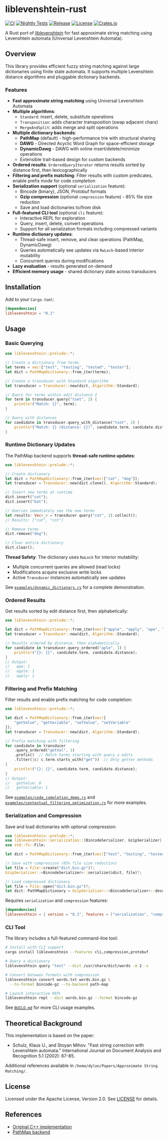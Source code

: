 # liblevenshtein-rust

[![CI](https://github.com/F1R3FLY-io/liblevenshtein-rust/actions/workflows/ci.yml/badge.svg)](https://github.com/F1R3FLY-io/liblevenshtein-rust/actions/workflows/ci.yml)
[![Nightly Tests](https://github.com/F1R3FLY-io/liblevenshtein-rust/actions/workflows/nightly.yml/badge.svg)](https://github.com/F1R3FLY-io/liblevenshtein-rust/actions/workflows/nightly.yml)
[![Release](https://github.com/F1R3FLY-io/liblevenshtein-rust/actions/workflows/release.yml/badge.svg)](https://github.com/F1R3FLY-io/liblevenshtein-rust/actions/workflows/release.yml)
[![License](https://img.shields.io/badge/license-Apache--2.0-blue.svg)](LICENSE)
[![Crates.io](https://img.shields.io/crates/v/liblevenshtein.svg)](https://crates.io/crates/liblevenshtein)

A Rust port of [liblevenshtein](https://github.com/universal-automata/liblevenshtein-cpp) for fast approximate string matching using Levenshtein automata (Universal Levenshtein Automata).

## Overview

This library provides efficient fuzzy string matching against large dictionaries using finite state automata. It supports multiple Levenshtein distance algorithms and pluggable dictionary backends.

### Features

- **Fast approximate string matching** using Universal Levenshtein Automata
- **Multiple algorithms**:
  - `Standard`: insert, delete, substitute operations
  - `Transposition`: adds character transposition (swap adjacent chars)
  - `MergeAndSplit`: adds merge and split operations
- **Multiple dictionary backends**:
  - **PathMap** (default) - high-performance trie with structural sharing
  - **DAWG** - Directed Acyclic Word Graph for space-efficient storage
  - **DynamicDawg** - DAWG with online insert/delete/minimize operations
  - Extensible trait-based design for custom backends
- **Ordered results**: `OrderedQueryIterator` returns results sorted by distance first, then lexicographically
- **Filtering and prefix matching**: Filter results with custom predicates, enable prefix mode for code completion
- **Serialization support** (optional `serialization` feature):
  - Bincode (binary), JSON, Protobuf formats
  - **Gzip compression** (optional `compression` feature) - 85% file size reduction
  - Save and load dictionaries to/from disk
- **Full-featured CLI tool** (optional `cli` feature):
  - Interactive REPL for exploration
  - Query, insert, delete, convert operations
  - Support for all serialization formats including compressed variants
- **Runtime dictionary updates**:
  - Thread-safe insert, remove, and clear operations (PathMap, DynamicDawg)
  - Queries automatically see updates via `RwLock`-based interior mutability
  - Concurrent queries during modifications
- **Lazy evaluation** - results generated on-demand
- **Efficient memory usage** - shared dictionary state across transducers

## Installation

Add to your `Cargo.toml`:

```toml
[dependencies]
liblevenshtein = "0.1"
```

## Usage

### Basic Querying

```rust
use liblevenshtein::prelude::*;

// Create a dictionary from terms
let terms = vec!["test", "testing", "tested", "tester"];
let dict = PathMapDictionary::from_iter(terms);

// Create a transducer with Standard algorithm
let transducer = Transducer::new(dict, Algorithm::Standard);

// Query for terms within edit distance 2
for term in transducer.query("tset", 2) {
    println!("Match: {}", term);
}

// Query with distances
for candidate in transducer.query_with_distance("tset", 2) {
    println!("Match: {} (distance: {})", candidate.term, candidate.distance);
}
```

### Runtime Dictionary Updates

The PathMap backend supports **thread-safe runtime updates**:

```rust
use liblevenshtein::prelude::*;

// Create dictionary
let dict = PathMapDictionary::from_iter(vec!["cat", "dog"]);
let transducer = Transducer::new(dict.clone(), Algorithm::Standard);

// Insert new terms at runtime
dict.insert("cot");
dict.insert("bat");

// Queries immediately see the new terms
let results: Vec<_> = transducer.query("cot", 1).collect();
// Results: ["cat", "cot"]

// Remove terms
dict.remove("dog");

// Clear entire dictionary
dict.clear();
```

**Thread Safety**: The dictionary uses `RwLock` for interior mutability:
- Multiple concurrent queries are allowed (read locks)
- Modifications acquire exclusive write locks
- Active `Transducer` instances automatically see updates

See [`examples/dynamic_dictionary.rs`](examples/dynamic_dictionary.rs) for a complete demonstration.

### Ordered Results

Get results sorted by edit distance first, then alphabetically:

```rust
use liblevenshtein::prelude::*;

let dict = PathMapDictionary::from_iter(vec!["apple", "apply", "ape", "app"]);
let transducer = Transducer::new(dict, Algorithm::Standard);

// Results ordered by distance, then alphabetically
for candidate in transducer.query_ordered("aple", 1) {
    println!("{}: {}", candidate.term, candidate.distance);
}
// Output:
//   ape: 1
//   apple: 1
//   apply: 1
```

### Filtering and Prefix Matching

Filter results and enable prefix matching for code completion:

```rust
use liblevenshtein::prelude::*;

let dict = PathMapDictionary::from_iter(vec![
    "getValue", "getVariable", "setValue", "setVariable"
]);
let transducer = Transducer::new(dict, Algorithm::Standard);

// Prefix matching with filtering
for candidate in transducer
    .query_ordered("getVal", 1)
    .prefix()  // Match terms starting with query ± edits
    .filter(|c| c.term.starts_with("get"))  // Only getter methods
{
    println!("{}: {}", candidate.term, candidate.distance);
}
// Output:
//   getValue: 0
//   getVariable: 1
```

See [`examples/code_completion_demo.rs`](examples/code_completion_demo.rs) and [`examples/contextual_filtering_optimization.rs`](examples/contextual_filtering_optimization.rs) for more examples.

### Serialization and Compression

Save and load dictionaries with optional compression:

```rust
use liblevenshtein::prelude::*;
use liblevenshtein::serialization::{BincodeSerializer, GzipSerializer};
use std::fs::File;

let dict = PathMapDictionary::from_iter(vec!["test", "testing", "tested"]);

// Save with compression (85% file size reduction)
let file = File::create("dict.bin.gz")?;
GzipSerializer::<BincodeSerializer>::serialize(&dict, file)?;

// Load compressed dictionary
let file = File::open("dict.bin.gz")?;
let dict: PathMapDictionary = GzipSerializer::<BincodeSerializer>::deserialize(file)?;
```

Requires `serialization` and `compression` features:

```toml
[dependencies]
liblevenshtein = { version = "0.1", features = ["serialization", "compression"] }
```

### CLI Tool

The library includes a full-featured command-line tool:

```bash
# Install with CLI support
cargo install liblevenshtein --features cli,compression,protobuf

# Query a dictionary
liblevenshtein query "test" --dict /usr/share/dict/words -m 2 -s

# Convert between formats with compression
liblevenshtein convert words.txt words.bin.gz \
  --to-format bincode-gz --to-backend path-map

# Launch interactive REPL
liblevenshtein repl --dict words.bin.gz --format bincode-gz
```

See [`BUILD.md`](BUILD.md) for more CLI usage examples.

## Theoretical Background

This implementation is based on the paper:

- Schulz, Klaus U., and Stoyan Mihov. "Fast string correction with Levenshtein automata." International Journal on Document Analysis and Recognition 5.1 (2002): 67-85.

Additional references available in `/home/dylon/Papers/Approximate String Matching/`.

## License

Licensed under the Apache License, Version 2.0. See [LICENSE](LICENSE) for details.

## References

- [Original C++ implementation](https://github.com/universal-automata/liblevenshtein-cpp)
- [PathMap backend](https://github.com/F1R3FLY-io/PathMap)
